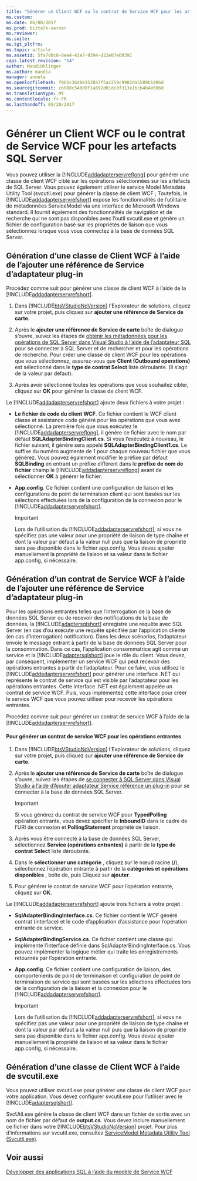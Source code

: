 ```yaml
---
title: "Générer un Client WCF ou le contrat de Service WCF pour les artefacts SQL Server | Documents Microsoft"
ms.custom: 
ms.date: 06/08/2017
ms.prod: biztalk-server
ms.reviewer: 
ms.suite: 
ms.tgt_pltfrm: 
ms.topic: article
ms.assetid: 5fa7d8c0-8ee4-41e7-9394-d22e87e09391
caps.latest.revision: "14"
author: MandiOhlinger
ms.author: mandia
manager: anneta
ms.openlocfilehash: f961c3648e153847f5ac259c9902da5589b1486d
ms.sourcegitcommit: cb908c540d8f1a692d01dc8f313e16cb4b4e696d
ms.translationtype: MT
ms.contentlocale: fr-FR
ms.lasthandoff: 09/20/2017
---
```

# <a name="generate-a-wcf-client-or-wcf-service-contract-for-sql-server-artifacts"></a>Générer un Client WCF ou le contrat de Service WCF pour les artefacts SQL Server
Vous pouvez utiliser la [!INCLUDE[addadapterservreflong](../../includes/addadapterservreflong-md.md)] pour générer une classe de client WCF ciblé sur les opérations sélectionnées sur les artefacts de SQL Server. Vous pouvez également utiliser le service Model Metadata Utility Tool (svcutil.exe) pour générer la classe de client WCF ; Toutefois, le [!INCLUDE[addadapterservrefshort](../../includes/addadapterservrefshort-md.md)] expose les fonctionnalités de l’utilitaire de métadonnées ServiceModel via une interface de Microsoft Windows standard. Il fournit également des fonctionnalités de navigation et de recherche qui ne sont pas disponibles avec l’outil svcutil.exe et génère un fichier de configuration basé sur les propriétés de liaison que vous sélectionnez lorsque vous vous connectez à la base de données SQL Server.  
  
## <a name="generating-a-wcf-client-class-by-using-the-add-adapter-service-reference-plug-in"></a>Génération d’une classe de Client WCF à l’aide de l’ajouter une référence de Service d’adaptateur plug-in  
 Procédez comme suit pour générer une classe de client WCF à l’aide de la [!INCLUDE[addadapterservrefshort](../../includes/addadapterservrefshort-md.md)].  
  
1.  Dans [!INCLUDE[btsVStudioNoVersion](../../includes/btsvstudionoversion-md.md)] l’Explorateur de solutions, cliquez sur votre projet, puis cliquez sur **ajouter une référence de Service de carte**.  
  
2.  Après le **ajouter une référence de Service de carte** boîte de dialogue s’ouvre, suivez les étapes de [obtenir les métadonnées pour les opérations de SQL Server dans Visual Studio à l’aide de l’adaptateur SQL](../../adapters-and-accelerators/adapter-sql/get-metadata-for-sql-server-operations-in-visual-studio-using-the-sql-adapter.md) pour se connecter à SQL Server et de rechercher et pour les opérations de recherche. Pour créer une classe de client WCF pour les opérations que vous sélectionnez, assurez-vous que **Client (Outbound operations)** est sélectionné dans le **type de contrat Select** liste déroulante. (Il s’agit de la valeur par défaut).  
  
3.  Après avoir sélectionné toutes les opérations que vous souhaitez cibler, cliquez sur **OK** pour générer la classe de client WCF.  
  
 Le [!INCLUDE[addadapterservrefshort](../../includes/addadapterservrefshort-md.md)] ajoute deux fichiers à votre projet :  
  
-   **Le fichier de code du client WCF**. Ce fichier contient le WCF client classe et assistance code généré pour les opérations que vous avez sélectionné. La première fois que vous exécutez le [!INCLUDE[addadapterservreflong](../../includes/addadapterservreflong-md.md)], il génère ce fichier avec le nom par défaut **SQLAdapterBindingClient.cs**. Si vous l’exécutez à nouveau, le fichier suivant, il génère sera appelé **SQLAdapterBindingClient1.cs**.  Le suffixe du numéro augmente de 1 pour chaque nouveau fichier que vous générez.  Vous pouvez également modifier le préfixe par défaut **SQLBinding** en entrant un préfixe différent dans le **préfixe de nom de fichier** champ le [!INCLUDE[addadapterservreflong](../../includes/addadapterservreflong-md.md)] avant de sélectionner **OK** à générer le fichier.  
  
-   **App.config**. Ce fichier contient une configuration de liaison et les configurations de point de terminaison client qui sont basées sur les sélections effectuées lors de la configuration de la connexion pour le [!INCLUDE[addadapterservrefshort](../../includes/addadapterservrefshort-md.md)].  
  
    > [!IMPORTANT]
    >  Lors de l’utilisation du [!INCLUDE[addadapterservrefshort](../../includes/addadapterservrefshort-md.md)], si vous ne spécifiez pas une valeur pour une propriété de liaison de type chaîne et dont la valeur par défaut a la valeur null puis que la liaison de propriété sera pas disponible dans le fichier app.config. Vous devez ajouter manuellement la propriété de liaison et sa valeur dans le fichier app.config, si nécessaire.  
  
## <a name="generating-a-wcf-service-contract-by-using-the-add-adapter-service-reference-plug-in"></a>Génération d’un contrat de Service WCF à l’aide de l’ajouter une référence de Service d’adaptateur plug-in  
 Pour les opérations entrantes telles que l’interrogation de la base de données SQL Server ou de recevoir des notifications de la base de données, la [!INCLUDE[adaptersqlshort](../../includes/adaptersqlshort-md.md)] enregistre une requête avec SQL Server (en cas d’ou exécute une requête spécifiée par l’application cliente (en cas d’interrogation) notification). Dans les deux scénarios, l’adaptateur envoie le message entrant à partir de la base de données SQL Server pour la consommation. Dans ce cas, l’application consommatrice agit comme un service et la [!INCLUDE[adaptersqlshort](../../includes/adaptersqlshort-md.md)] joue le rôle du client. Vous devez, par conséquent, implémenter un service WCF qui peut recevoir des opérations entrantes à partir de l’adaptateur. Pour ce faire, vous utilisez le [!INCLUDE[addadapterservrefshort](../../includes/addadapterservrefshort-md.md)] pour générer une interface .NET qui représente le contrat de service qui est visible par l’adaptateur pour les opérations entrantes. Cette interface .NET est également appelée un contrat de service WCF. Puis, vous implémentez cette interface pour créer le service WCF que vous pouvez utiliser pour recevoir les opérations entrantes.  
  
 Procédez comme suit pour générer un contrat de service WCF à l’aide de la [!INCLUDE[addadapterservrefshort](../../includes/addadapterservrefshort-md.md)].  
  
#### <a name="to-generate-a-wcf-service-contract-for-inbound-operations"></a>Pour générer un contrat de service WCF pour les opérations entrantes  
  
1.  Dans [!INCLUDE[btsVStudioNoVersion](../../includes/btsvstudionoversion-md.md)] l’Explorateur de solutions, cliquez sur votre projet, puis cliquez sur **ajouter une référence de Service de carte**.  
  
2.  Après le **ajouter une référence de Service de carte** boîte de dialogue s’ouvre, suivez les étapes de [se connecter à SQL Server dans Visual Studio à l’aide d’Ajouter adaptateur Service référence un plug-in](../../adapters-and-accelerators/adapter-sql/connect-to-sql-server-in-visual-studio-using-add-adapter-service-reference.md) pour se connecter à la base de données SQL Server.  
  
    > [!IMPORTANT]
    >  Si vous générez du contrat de service WCF pour **TypedPolling** opération entrante, vous devez spécifier le **InboundID** dans le cadre de l’URI de connexion et **PollingStatement** propriété de liaison.  
  
3.  Après vous être connecté à la base de données SQL Server, sélectionnez **Service (opérations entrantes)** à partir de la **type de contrat Select** liste déroulante.  
  
4.  Dans le **sélectionner une catégorie** , cliquez sur le nœud racine (**/**), sélectionnez l’opération entrante à partir de la **catégories et opérations disponibles** , boîte de, puis Cliquez sur **ajouter**.  
  
5.  Pour générer le contrat de service WCF pour l’opération entrante, cliquez sur **OK**.  
  
 Le [!INCLUDE[addadapterservrefshort](../../includes/addadapterservrefshort-md.md)] ajoute trois fichiers à votre projet :  
  
-   **SqlAdapterBindingInterface.cs**. Ce fichier contient le WCF généré contrat (interface) et le code d’application d’assistance pour l’opération entrante de service.  
  
-   **SqlAdapterBindingService.cs**. Ce fichier contient une classe qui implémente l’interface définie dans SqlAdapterBindingInterface.cs. Vous pouvez implémenter la logique métier qui traite les enregistrements retournés par l’opération entrante.  
  
-   **App.config**. Ce fichier contient une configuration de liaison, des comportements de point de terminaison et configuration de point de terminaison de service qui sont basées sur les sélections effectuées lors de la configuration de la liaison et la connexion pour le [!INCLUDE[addadapterservrefshort](../../includes/addadapterservrefshort-md.md)].  
  
    > [!IMPORTANT]
    >  Lors de l’utilisation du [!INCLUDE[addadapterservrefshort](../../includes/addadapterservrefshort-md.md)], si vous ne spécifiez pas une valeur pour une propriété de liaison de type chaîne et dont la valeur par défaut a la valeur null puis que la liaison de propriété sera pas disponible dans le fichier app.config. Vous devez ajouter manuellement la propriété de liaison et sa valeur dans le fichier app.config, si nécessaire.  
  
## <a name="generating-a-wcf-client-class-by-using-svcutilexe"></a>Génération d’une classe de Client WCF à l’aide de svcutil.exe  
 Vous pouvez utiliser svcutil.exe pour générer une classe de client WCF pour votre application. Vous devez configurer svcutil.exe pour l’utiliser avec le [!INCLUDE[adaptersqlshort](../../includes/adaptersqlshort-md.md)].  
  
 SvcUtil.exe génère la classe de client WCF dans un fichier de sortie avec un nom de fichier par défaut de **output.cs**. Vous devez inclure manuellement ce fichier dans votre [!INCLUDE[btsVStudioNoVersion](../../includes/btsvstudionoversion-md.md)] projet. Pour plus d’informations sur svcutil.exe, consultez [ServiceModel Metadata Utility Tool (Svcutil.exe)](https://msdn.microsoft.com/library/aa347733.aspx).
  
## <a name="see-also"></a>Voir aussi  
[Développer des applications SQL à l’aide du modèle de Service WCF](../../adapters-and-accelerators/adapter-sql/develop-sql-applications-using-the-wcf-service-model.md)